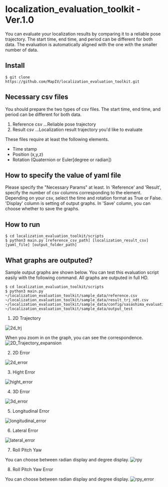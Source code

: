 # localization_evaluation_toolkit -Ver.1.0
You can evaluate your localization results by comparing it to a reliable pose trajectory. The start time, end time, and period can be different for both data. The evaluation is automatically aligned with the one with the smaller number of data.

## Install
```
$ git clone https://github.com/MapIV/localization_evaluation_toolkit.git
```

## Necessary csv files
You should prepare the two types of csv files. The start time, end time, and period can be different for both data.
1. Reference csv ...Reliable pose trajectory
2. Result csv ...Localization result trajectory you'd like to evaluate

These files require at least the following elements.
- Time stamp
- Position (x,y,z)
- Rotation (Quaternion or Euler[degree or radian]) 

## How to specify the value of yaml file
Please specify the "Necessary Params" at least.
In 'Reference' and 'Result', specify the number of csv columns corresponding to the element. Depending on your csv, select the time and rotation format as True or False.
'Display' column is setting of output graphs. In 'Save' column, you can choose whether to save the graphs.

## How to run
```
$ cd localization_evaluation_toolkit/scripts
$ python3 main.py [reference_csv_path] [localization_result_csv] [yaml_file] [output_folder_path]
```

## What graphs are outputed?
Sample output graphs are shown below. You can test this evaluation script easily with the following command. All graphs are outputed in full HD.
```
$ cd localization_evaluation_toolkit/scripts
$ python3 main.py ~/localization_evaluation_toolkit/sample_data/reference.csv ~/localization_evaluation_toolkit/sample_data/result_trj_ndt.csv ~/localization_evaluation_toolkit/sample_data/config/sasashima_evaluation.yaml ~/localization_evaluation_toolkit/sample_data/output_test
```

1. 2D Trajectory

![2d_trj](https://user-images.githubusercontent.com/81670028/169790998-f64bd0e2-6ace-4981-b910-1ec9974a6a9c.png)

When you zoom in on the graph, you can see the correspondence.
![2D_Trajectory_expansion](https://user-images.githubusercontent.com/81670028/169792194-a1aa8e63-68a9-4fe2-9567-9d5195e0c18b.png)

2. 2D Error

![2d_error](https://user-images.githubusercontent.com/81670028/169789941-6c06f257-6fee-4199-8769-7ddbf1afd99c.png)

3. Hight Error

![hight_error](https://user-images.githubusercontent.com/81670028/169791076-3e22a628-fa2f-4cac-a8ec-d4ab9c4e5c9e.png)

4. 3D Error

![3d_error](https://user-images.githubusercontent.com/81670028/169791037-96ecb39c-6dc9-419f-aede-32ca248a9796.png)

5. Longitudinal Error

![longitudinal_error](https://user-images.githubusercontent.com/81670028/169791156-0ccced9d-028f-4223-a7a9-3b5e980cb2e5.png)

6. Lateral Error

![lateral_error](https://user-images.githubusercontent.com/81670028/169791113-440ef4b5-e5a4-4775-93d3-5ec0017650b5.png)

7. Roll Pitch Yaw

You can choose between radian display and degree display.
![rpy](https://user-images.githubusercontent.com/81670028/169791184-8207bcf0-93aa-4b66-8665-5d049d6effba.png)

8. Roll Pitch Yaw Error

You can choose between radian display and degree display.
![rpy_error](https://user-images.githubusercontent.com/81670028/169791223-147023de-4b28-4810-a8c3-2279095e2b43.png)
